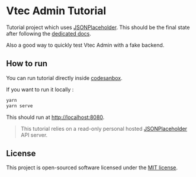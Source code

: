 # Vtec Admin Tutorial

Tutorial project which uses [JSONPlaceholder](https://jsonplaceholder.typicode.com/). This should be the final state after following the [dedicated docs](https://vtec.okami101.io/guide/tutorial.html).

Also a good way to quickly test Vtec Admin with a fake backend.

## How to run

You can run tutorial directly inside [codesanbox](https://codesandbox.io/s/github/okami101/vtec-admin/tree/master/examples/tutorial).

If you want to run it locally :

```bash
yarn
yarn serve
```

This should run at [http://localhost:8080](http://localhost:8080).

> This tutorial relies on a read-only personal hosted [JSONPlaceholder](https://jsonplaceholder.okami101.io) API server.

## License

This project is open-sourced software licensed under the [MIT license](https://adr1enbe4udou1n.mit-license.org).
